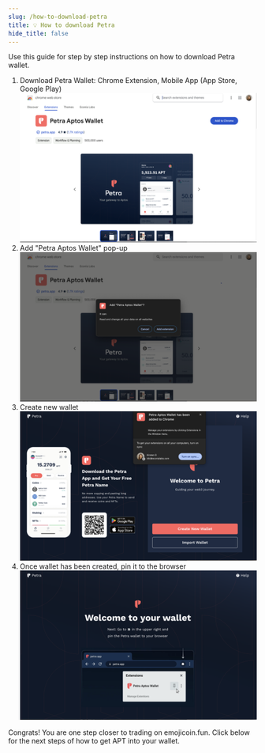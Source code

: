 ```yaml
---
slug: /how-to-download-petra
title: 💡 How to download Petra
hide_title: false
---
```


Use this guide for step by step instructions on how to download Petra wallet.

1. Download Petra Wallet: Chrome Extension, Mobile App (App Store, Google Play)
   ![petra1](./images/petra1.png "petra1")
1. Add "Petra Aptos Wallet" pop-up
   ![petra2](./images/petra2.png "petra2")
1. Create new wallet
   ![petra3](./images/petra3.png "petra3")
1. Once wallet has been created,  pin it to the browser
   ![petra4](./images/petra4.png "petra4")

Congrats! You are one step closer to trading on emojicoin.fun. Click below for
the next steps of how to get APT into your wallet.
